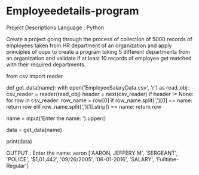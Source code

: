 # Employeedetails-program

Project Descriptions 
Language : Python 

Create a project going through the process of collection of 5000 records of employees taken from HR department of an organization and apply principles of oops to create a program taking 5 different departments from an organization and validate if at least 10 records of employee get matched with their required departments. 


from csv import reader


def get_data(name):
    with open('EmployeeSalaryData.csv', 'r') as read_obj:
        csv_reader = reader(read_obj)
        header = next(csv_reader)
        if header != None:
            for row in csv_reader:
                row_name = row[0]
                if row_name.split(',')[0] == name:
                    return row
                elif row_name.split(',')[1].strip() == name:
                    return row


name = input('Enter the name: ').upper()

data = get_data(name)

print(data)


OUTPUT :
Enter the name: aaron
['AARON,  JEFFERY M', 'SERGEANT', 'POLICE', '$1,01,442', '09/26/2005', '06-01-2016', 'SALARY', 'Fulltime-Regular']
